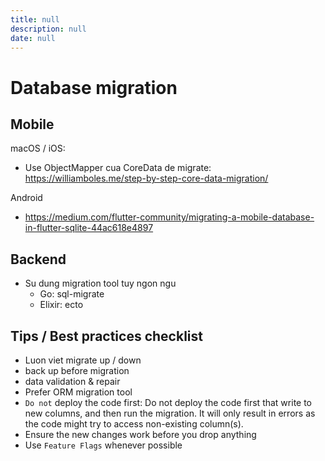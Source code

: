 ```yaml
---
title: null
description: null
date: null
---
```


# Database migration

## Mobile

macOS / iOS:

- Use ObjectMapper cua CoreData de migrate: <https://williamboles.me/step-by-step-core-data-migration/>

Android

- <https://medium.com/flutter-community/migrating-a-mobile-database-in-flutter-sqlite-44ac618e4897>

## Backend

- Su dung migration tool tuy ngon ngu
  - Go: sql-migrate
  - Elixir: ecto

## Tips / Best practices checklist

- Luon viet migrate up / down
- back up before migration
- data validation & repair
- Prefer ORM migration tool
- `Do not` deploy the code first: Do not deploy the code first that write to new columns, and then run the migration. It will only result in errors as the code might try to access non-existing column(s).
- Ensure the new changes work before you drop anything
- Use `Feature Flags` whenever possible

